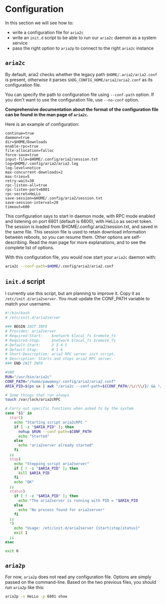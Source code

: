 # Configuration
In this section we will see how to:
- write a configuration file for `aria2c`
- write an `init.d` script to be able to run our `aria2c` daemon as a system service
- pass the right option to `aria2p` to connect to the right `aria2c` instance

## `aria2c`
By default, aria2 checks whether the legacy path `$HOME/.aria2/aria2.conf` is present,
otherwise it parses `$XDG_CONFIG_HOME/aria2/aria2.conf` as its configuration file.

You can specify the path to configuration file using `--conf-path` option.
If you don't want to use the configuration file, use `--no-conf` option.

**Comprehensive documentation about the format of the configuration file can be found in the man page of `aria2c`.**

Here is an example of configuration:

```
continue=true
daemon=true
dir=$HOME/Downloads
enable-rpc=true
file-allocation=falloc
force-save=true
input-file=$HOME/.config/aria2/session.txt
log=$HOME/.config/aria2/aria2.log
log-level=notice
max-concurrent-downloads=2
max-tries=5
retry-wait=30
rpc-listen-all=true
rpc-listen-port=6801
rpc-secret=HeLLo
save-session=$HOME/.config/aria2/session.txt
save-session-interval=20
timeout=600
```

This configuration says to start in daemon mode, with RPC mode enabled and listening on port 6801
(default is 6800), with HeLLo as secret token.
The session is loaded from $HOME/.config/.aria2/session.txt, and saved in the same file.
This session file is used to retain download information between reboots, so you can resume them.
Other options are self-describing. Read the man page for more explanations, and to see the complete list of options.

With this configuration file, you would now start your `aria2c` daemon with:

```bash
aria2c --conf-path=$HOME/.config/aria2/aria2.conf
```

## `init.d` script
I currently use this script, but am planning to improve it. Copy it as `/etc/init.d/aria2server`.
You must update the CONF_PATH variable to match your username.

```bash
#!/bin/bash
# /etc/init.d/aria2server

### BEGIN INIT INFO
# Provides: aria2server
# Required-Start:    $network $local_fs $remote_fs
# Required-Stop:     $network $local_fs $remote_fs
# Default-Start:     2 3 4 5
# Default-Stop:      0 1 6
# Short-Description: aria2 RPC server init script.
# Description: Starts and stops aria2 RPC server.
### END INIT INFO

#VAR
RUN="/usr/bin/aria2c"
CONF_PATH="/home/pawamoy/.config/aria2/aria2.conf"
ARIA_PID=$(ps ux | awk "/aria2c --conf-path=${CONF_PATH//\//\\/}/ && !/awk/ {print \$2}")

# Some things that run always
touch /var/lock/aria2cRPC

# Carry out specific functions when asked to by the system
case "$1" in
  start)
    echo "Starting script aria2cRPC "
    if [ -z "$ARIA_PID" ]; then
      nohup $RUN --conf-path=$CONF_PATH
      echo "Started"
    else
      echo "aria2server already started"
    fi
  ;;
  stop)
    echo "Stopping script aria2server"
    if [ ! -z "$ARIA_PID" ]; then
      kill $ARIA_PID
    fi
    echo "OK"
  ;;
  status)
    if [ ! -z "$ARIA_PID" ]; then
      echo "The aria2server is running with PID = "$ARIA_PID
    else
      echo "No process found for aria2server"
    fi
  ;;
  *)
    echo "Usage: /etc/init.d/aria2server {start|stop|status}"
    exit 1
  ;;
esac

exit 0
```

## `aria2p`
For now, `aria2p` does not read any configuration file. Options are simply passed on the command-line.
Based on the two previous files, you should run `aria2p` like this:

```bash
aria2p -s HeLLo -p 6801 show
```
